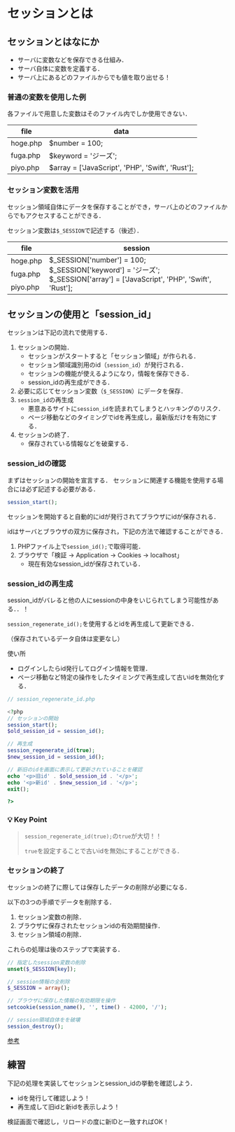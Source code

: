 # セッションとは


## セッションとはなにか

- サーバに変数などを保存できる仕組み．
- サーバ自体に変数を定義する．
- サーバ上にあるどのファイルからでも値を取り出せる！

### 普通の変数を使用した例

各ファイルで用意した変数はそのファイル内でしか使用できない．

|file|data|
|-|-|
|hoge.php|$number = 100;|
|fuga.php|$keyword = 'ジーズ';|
|piyo.php|$array = ['JavaScript', 'PHP', 'Swift', 'Rust'];|

### セッション変数を活用

セッション領域自体にデータを保存することができ，サーバ上のどのファイルからでもアクセスすることができる．

セッション変数は`$_SESSION`で記述する（後述）．

<table>
  <thead>
    <th>file</th>
    <th>session</th>
  </thead>
  <tbody>
    <tr>
      <td>hoge.php</td>
      <td rowspan="3">
        $_SESSION['number'] = 100;<br>
        $_SESSION['keyword'] = 'ジーズ';<br>
        $_SESSION['array'] = ['JavaScript', 'PHP', 'Swift', 'Rust'];</td>
    </tr>
    <tr>
      <td>fuga.php</td>
    </tr>
    <tr>
      <td>piyo.php</td>
    </tr>
  </tbody>
</table>


## セッションの使用と「session_id」

セッションは下記の流れで使用する．

1. セッションの開始．
    - セッションがスタートすると「セッション領域」が作られる．
    - セッション領域識別用のid（`session_id`）が発行される．
    - セッションの機能が使えるようになり，情報を保存できる．
    - session_idの再生成ができる．
2. 必要に応じてセッション変数（`$_SESSION`）にデータを保存．
3. `session_id`の再生成
    - 悪意あるサイトに`session_id`を読まれてしまうとハッキングのリスク．
    - ページ移動などのタイミングでidを再生成し，最新版だけを有効にする．
4. セッションの終了．
    - 保存されている情報などを破棄する．


### session_idの確認

まずはセッションの開始を宣言する．
セッションに関連する機能を使用する場合には必ず記述する必要がある．

```php
session_start();
```

セッションを開始すると自動的にidが発行されてブラウザにidが保存される．

idはサーバとブラウザの双方に保存され，下記の方法で確認することができる．

1. PHPファイル上で`session_id();`で取得可能．
2. ブラウザで「検証 → Application → Cookies → localhost」
    - 現在有効なsession_idが保存されている．

### session_idの再生成

session_idがバレると他の人にsessionの中身をいじられてしまう可能性がある．．！

`session_regenerate_id();`を使用するとidを再生成して更新できる．

（保存されているデータ自体は変更なし）

使い所

- ログインしたらid発行してログイン情報を管理．
- ページ移動など特定の操作をしたタイミングで再生成して古いidを無効化する．

```php
// session_regenerate_id.php

<?php
// セッションの開始
session_start();
$old_session_id = session_id();

// 再生成
session_regenerate_id(true);
$new_session_id = session_id();

// 新旧のidを画面に表示して更新されていることを確認
echo '<p>旧id' . $old_session_id . '</p>';
echo '<p>新id' . $new_session_id . '</p>';
exit();

?>

```

### 💡 Key Point

>`session_regenerate_id(true);`の`true`が大切！！
>
>`true`を設定することで古いidを無効にすることができる．

### セッションの終了

セッションの終了に際しては保存したデータの削除が必要になる．

以下の3つの手順でデータを削除する．

1. セッション変数の削除．
2. ブラウザに保存されたセッションidの有効期間操作．
3. セッション領域の削除．

これらの処理は後のステップで実装する．

```php
// 指定したsession変数の削除
unset($_SESSION[key]);

// session情報の全削除
$_SESSION = array();

// ブラウザに保存した情報の有効期限を操作
setcookie(session_name(), '', time() - 42000, '/');

// session領域自体をを破壊
session_destroy();

```

[参考](https://www.php.net/manual/ja/function.session-destroy.php)


## 練習

下記の処理を実装してセッションとsession_idの挙動を確認しよう．

- idを発行して確認しよう！
- 再生成して旧idと新idを表示しよう！

検証画面で確認し，リロードの度に新IDと一致すればOK！
